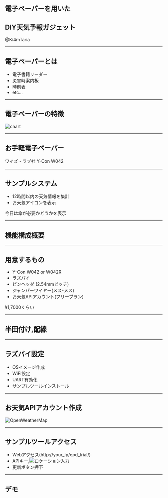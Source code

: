 ## 電子ペーパーを用いた
## DIY天気予報ガジェット 
@Ki4mTaria

---

## 電子ペーパーとは
- 電子書籍リーダー
- 災害時案内板
- 時刻表
- etc...

---

## 電子ペーパーの特徴
![chart](https://simpart.github.io/epd-trial/img/epdchart.png)

---

## お手軽電子ペーパー
ワイズ・ラブ社 Y-Con W042

---

## サンプルシステム
- 12時間以内の天気情報を集計
- お天気アイコンを表示

今日は傘が必要かどうかを表示

---

## 機能構成概要


---

## 用意するもの
- Y-Con W042 or W042R
- ラズパイ
- ピンヘッダ (2.54mmピッチ)
- ジャンパーワイヤー(メス-メス)
- お天気APIアカウント(フリープラン)

¥1,7000くらい

---

## 半田付け,配線

---

## ラズパイ設定
- OSイメージ作成
- WiFi設定
- UART有効化
- サンプルツールインストール

---

## お天気APIアカウント作成
![OpenWeatherMap](https://openweathermap.org/)

---

## サンプルツールアクセス
- Webアクセス(http://your_ip/epd_trial/)
- APIキー,![ロケーション](https://openweathermap.org/weathermap?basemap=map&cities=true&layer=temperature&lat=35.6662&lon=139.3726&zoom=7)入力
- 更新ボタン押下

---

## デモ




